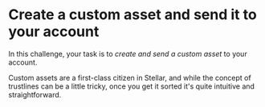 # Create a custom asset and send it to your account
In this challenge, your task is to *create and send a custom asset* to your account.

Custom assets are a first-class citizen in Stellar, and while the concept of trustlines can be a little tricky, once you get it sorted it's quite intuitive and straightforward.
